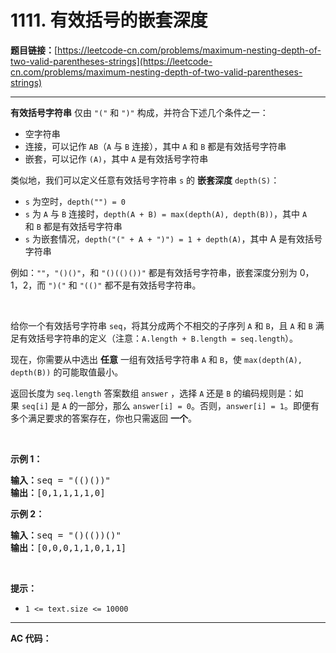# 1111. 有效括号的嵌套深度

**题目链接：**[https://leetcode-cn.com/problems/maximum-nesting-depth-of-two-valid-parentheses-strings](https://leetcode-cn.com/problems/maximum-nesting-depth-of-two-valid-parentheses-strings)

---

<div class="content__1Y2H">
 <div class="notranslate">
  <p><strong>有效括号字符串</strong> 仅由&nbsp;<code>"("</code> 和&nbsp;<code>")"</code>&nbsp;构成，并符合下述几个条件之一：</p> 
  <ul> 
   <li>空字符串</li> 
   <li>连接，可以记作&nbsp;<code>AB</code>（<code>A</code> 与 <code>B</code> 连接），其中&nbsp;<code>A</code>&nbsp;和&nbsp;<code>B</code>&nbsp;都是有效括号字符串</li> 
   <li>嵌套，可以记作&nbsp;<code>(A)</code>，其中&nbsp;<code>A</code>&nbsp;是有效括号字符串</li> 
  </ul> 
  <p>类似地，我们可以定义任意有效括号字符串 <code>s</code> 的 <strong>嵌套深度</strong>&nbsp;<code>depth(S)</code>：</p> 
  <ul> 
   <li><code>s</code> 为空时，<code>depth("") = 0</code></li> 
   <li><code>s</code> 为 <code>A</code> 与 <code>B</code> 连接时，<code>depth(A + B) = max(depth(A), depth(B))</code>，其中&nbsp;<code>A</code> 和&nbsp;<code>B</code>&nbsp;都是有效括号字符串</li> 
   <li><code>s</code> 为嵌套情况，<code>depth("(" + A + ")") = 1 + depth(A)</code>，其中 A 是有效括号字符串</li> 
  </ul> 
  <p>例如：<code>""</code>，<code>"()()"</code>，和&nbsp;<code>"()(()())"</code>&nbsp;都是有效括号字符串，嵌套深度分别为 0，1，2，而&nbsp;<code>")("</code> 和&nbsp;<code>"(()"</code>&nbsp;都不是有效括号字符串。</p> 
  <p>&nbsp;</p> 
  <p>给你一个有效括号字符串 <code>seq</code>，将其分成两个不相交的子序列&nbsp;<code>A</code> 和&nbsp;<code>B</code>，且&nbsp;<code>A</code> 和&nbsp;<code>B</code>&nbsp;满足有效括号字符串的定义（注意：<code>A.length + B.length = seq.length</code>）。</p> 
  <p>现在，你需要从中选出 <strong>任意</strong>&nbsp;一组有效括号字符串&nbsp;<code>A</code> 和&nbsp;<code>B</code>，使&nbsp;<code>max(depth(A), depth(B))</code>&nbsp;的可能取值最小。</p> 
  <p>返回长度为&nbsp;<code>seq.length</code> 答案数组&nbsp;<code>answer</code>&nbsp;，选择&nbsp;<code>A</code>&nbsp;还是&nbsp;<code>B</code>&nbsp;的编码规则是：如果&nbsp;<code>seq[i]</code>&nbsp;是&nbsp;<code>A</code>&nbsp;的一部分，那么&nbsp;<code>answer[i] = 0</code>。否则，<code>answer[i] = 1</code>。即便有多个满足要求的答案存在，你也只需返回&nbsp;<strong>一个</strong>。</p> 
  <p>&nbsp;</p> 
  <p><strong>示例 1：</strong></p> 
  <pre class="language-text"><strong>输入：</strong>seq = "(()())"
<strong>输出：</strong>[0,1,1,1,1,0]
</pre> 
  <p><strong>示例 2：</strong></p> 
  <pre class="language-text"><strong>输入：</strong>seq = "()(())()"
<strong>输出：</strong>[0,0,0,1,1,0,1,1]
</pre> 
  <p>&nbsp;</p> 
  <p><strong>提示：</strong></p> 
  <ul> 
   <li><code>1 &lt;= text.size &lt;= 10000</code></li> 
  </ul> 
 </div>
</div>

---

**AC 代码：**

```java

```